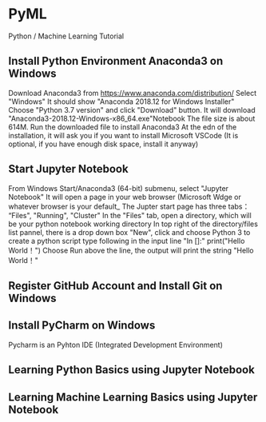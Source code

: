 # PyML
Python / Machine Learning Tutorial

## Install Python Environment Anaconda3 on Windows

Download Anaconda3 from https://www.anaconda.com/distribution/
Select "Windows" It should show "Anaconda 2018.12 for Windows Installer"
Choose "Python 3.7 version" and click "Download" button. It will download "Anaconda3-2018.12-Windows-x86_64.exe"Notebook
The file size is about 614M.
Run the downloaded file to install Anaconda3
At the edn of the installation, it will ask you if you want to install Microsoft VSCode (It is optional, if you have enough disk space, install it anyway)


## Start Jupyter Notebook

From Windows Start/Anaconda3 (64-bit) submenu, select "Jupyter Notebook"
It will open a page in your web browser (Microsoft Wdge or whatever browser is your default_
The Jupter start page has three tabs： “Files", "Running", "Cluster"
In the "Files" tab, open a directory, which will be your python notebook working directory
In top right of the directory/files list pannel, there is a drop down box "New", click and choose Python 3 to create a python script
type following in the input line "In []:"
  print("Hello World！")
Choose Run above the line, the output will print the string "Hello World！"


## Register GitHub Account and Install Git on Windows


## Install PyCharm on Windows

Pycharm is an Pyhton IDE (Integrated Development Environment)

## Learning Python Basics using Jupyter Notebook

## Learning Machine Learning Basics using Jupyter Notebook



